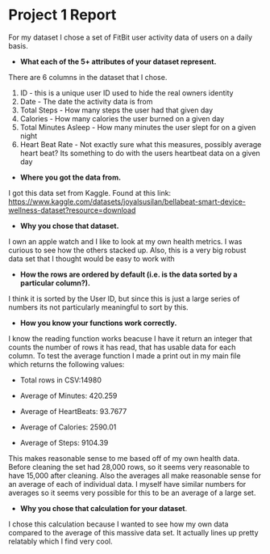 # Project 1 Report

For my dataset I chose a set of FitBit user activity data of users on a daily basis. 
* **What each of the 5+ attributes of your dataset represent.**

There are 6 columns in the dataset that I chose. 
1) ID - this is a unique user ID used to hide the real owners identity
2) Date - The date the activity data is from 
3) Total Steps - How many steps the user had that given day
4) Calories - How many calories the user burned on a given day 
5) Total Minutes Asleep - How many minutes the user slept for on a given night
6) Heart Beat Rate - Not exactly sure what this measures, possibly average heart beat? Its something to do with the users heartbeat data on  a given day 
* **Where you got the data from.**

I got this data set from Kaggle. Found at this link: https://www.kaggle.com/datasets/joyalsusilan/bellabeat-smart-device-wellness-dataset?resource=download
* **Why you chose that dataset.**

I own an apple watch and I like to look at my own health metrics. I was curious to see how the others stacked up. Also, this is a very big robust data set that I thought would be easy to work with 
* **How the rows are ordered by default (i.e. is the data sorted by a particular column?).**

I think it is sorted by the User ID, but since this is just a large series of numbers its not particularly meaningful to sort by this. 
* **How you know your functions work correctly.**

I know the reading function works beacuse I have it return an integer that counts the number of rows it has read, that has usable data for each column. 
To test the average function I made a print out in my main file which returns the following values:
* Total rows in CSV:14980 

* Average of Minutes: 420.259
* Average of HeartBeats: 93.7677
* Average of Calories: 2590.01
* Average of Steps: 9104.39

This makes reasonable sense to me based off of my own health data. Before cleaning the set had 28,000 rows, so it seems very reasonable to have 15,000 after cleaning. Also the averages all make reasonable sense for an average of each of individual data. I myself have similar numbers for averages so it seems very possible for this to be an average of a large set.  

* **Why you chose that calculation for your dataset**.

I chose this calculation because I wanted to see how my own data compared to the average of this massive data set. It actually lines up pretty relatably which I find very cool. 


